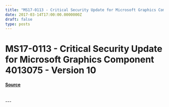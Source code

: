 ```yaml
---
title: "MS17-0113 - Critical Security Update for Microsoft Graphics Component 4013075 - Version 10"
date: 2017-03-14T17:00:00.0000000Z
draft: false
type: posts
---
```

# MS17-0113 - Critical Security Update for Microsoft Graphics Component 4013075 - Version 10









#### [Source](https://technet.microsoft.com/en-us/library/security/MS17-0113)

<br/>
---
